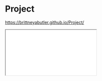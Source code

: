 # Project
https://brittneyabutler.github.io/Project/

<iframe src=“https://public.tableau.com/views/example_15882883949620/Dashboard1?:showVizHome=no&:embed=true” width=“90%” height=“500”></iframe>

